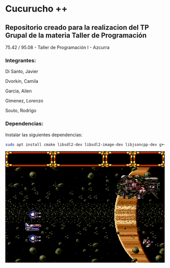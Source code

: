 # Cucurucho ++
## Repositorio creado para la realizacion del TP Grupal de la materia Taller de Programación

75.42 / 95.08 - Taller de Programación I - Azcurra

### Integrantes:

<p> Di Santo, Javier
<p> Dvorkin, Camila
<p> Garcia, Ailen
<p> Gimenez, Lorenzo
<p> Souto, Rodrigo

### Dependencias:

Instalar las siguientes dependencias:

```sh
sudo apt install cmake libsdl2-dev libsdl2-image-dev libjsoncpp-dev g++
```


![Gley Lancer](assets/screenshot.png)
